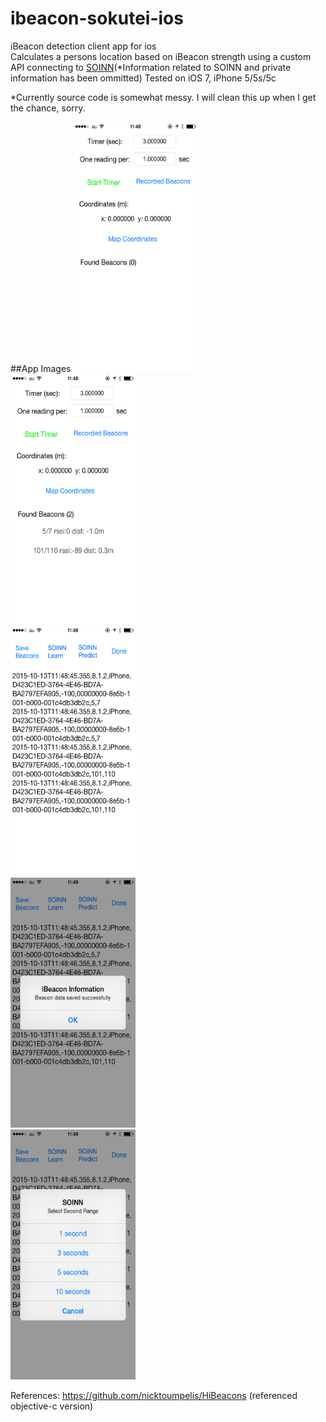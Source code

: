 # ibeacon-sokutei-ios
iBeacon detection client app for ios<br>
Calculates a persons location based on iBeacon strength using a custom API connecting to [SOINN](http://www.haselab.info/soinn-e.html)(*Information related to SOINN and private information has been ommitted)
Tested on iOS 7, iPhone 5/5s/5c

*Currently source code is somewhat messy. I will clean this up when I get the chance, sorry.


##App Images
<img src="https://github.com/kphongagsorn/ibeacon-sokutei-ios/blob/master/images/IMG_0006.PNG" data-canonical-src="https://github.com/kphongagsorn/ibeacon-sokutei-ios/blob/master/images/IMG_0006.PNG" width="200" height="400"/><br>
<img src="https://github.com/kphongagsorn/ibeacon-sokutei-ios/blob/master/images/IMG_0007.PNG" data-canonical-src="https://github.com/kphongagsorn/ibeacon-sokutei-ios/blob/master/images/IMG_0007.PNG" width="200" height="400"/><br>
<img src="https://github.com/kphongagsorn/ibeacon-sokutei-ios/blob/master/images/IMG_0008.PNG" data-canonical-src="https://github.com/kphongagsorn/ibeacon-sokutei-ios/blob/master/images/IMG_0008.PNG" width="200" height="400" /><br>
<img src="https://github.com/kphongagsorn/ibeacon-sokutei-ios/blob/master/images/IMG_0009.PNG" data-canonical-src="https://github.com/kphongagsorn/ibeacon-sokutei-ios/blob/master/images/IMG_0009.PNG" width="200" height="400"/><br>
<img src="https://github.com/kphongagsorn/ibeacon-sokutei-ios/blob/master/images/IMG_0010.PNG" data-canonical-src="https://github.com/kphongagsorn/ibeacon-sokutei-ios/blob/master/images/IMG_0010.PNG" width="200" height="400"/><br>

References:
https://github.com/nicktoumpelis/HiBeacons (referenced objective-c version)

<!-- 
<img src="https://raw.githubusercontent.com/kphongagsorn/ibeacon-sokutei-ios/master/images/IMG_0006.PNG" data-canonical-src="https://raw.githubusercontent.com/kphongagsorn/ibeacon-sokutei-ios/master/images/IMG_0006.PNG" width="300" height="550">

<img src="https://raw.githubusercontent.com/kphongagsorn/ibeacon-sokutei-ios/master/images/IMG_0007.PNG" data-canonical-src="https://raw.githubusercontent.com/kphongagsorn/ibeacon-sokutei-ios/master/images/IMG_0007.PNG" width="300" height="550">

<img src="https://raw.githubusercontent.com/kphongagsorn/ibeacon-sokutei-ios/master/images/IMG_0008.PNG" data-canonical-src="https://raw.githubusercontent.com/kphongagsorn/ibeacon-sokutei-ios/master/images/IMG_0008.PNG" width="300" height="550">

<img src="https://raw.githubusercontent.com/kphongagsorn/ibeacon-sokutei-ios/master/images/IMG_0009.PNG" data-canonical-src="https://raw.githubusercontent.com/kphongagsorn/ibeacon-sokutei-ios/master/images/IMG_0009.PNG" width="300" height="550">

<img src="https://raw.githubusercontent.com/kphongagsorn/ibeacon-sokutei-ios/master/images/IMG_0010.PNG" data-canonical-src="https://raw.githubusercontent.com/kphongagsorn/ibeacon-sokutei-ios/master/images/IMG_0010.PNG" width="300" height="550">
-->
